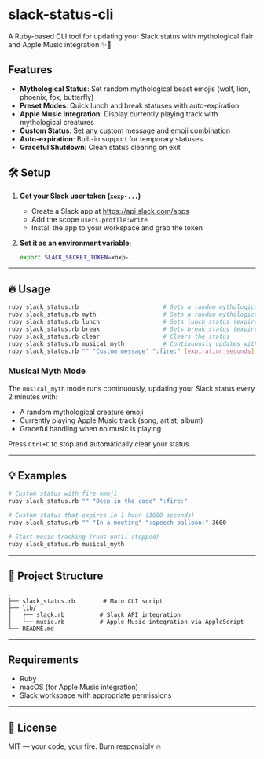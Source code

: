 # slack-status-cli

A Ruby-based CLI tool for updating your Slack status with mythological flair and Apple Music integration ✨🎵

## Features

- **Mythological Status**: Set random mythological beast emojis (wolf, lion, phoenix, fox, butterfly)
- **Preset Modes**: Quick lunch and break statuses with auto-expiration
- **Apple Music Integration**: Display currently playing track with mythological creatures
- **Custom Status**: Set any custom message and emoji combination
- **Auto-expiration**: Built-in support for temporary statuses
- **Graceful Shutdown**: Clean status clearing on exit

## 🛠️ Setup

1. **Get your Slack user token (`xoxp-...`)**
   - Create a Slack app at https://api.slack.com/apps
   - Add the scope `users.profile:write`
   - Install the app to your workspace and grab the token

2. **Set it as an environment variable**:

   ```bash
   export SLACK_SECRET_TOKEN=xoxp-...
   ```

---

## 🔥 Usage

```bash
ruby slack_status.rb                        # Sets a random mythological beast emoji
ruby slack_status.rb myth                   # Sets a random mythological beast emoji
ruby slack_status.rb lunch                  # Sets lunch status (expires in 1 hour)
ruby slack_status.rb break                  # Sets break status (expires in 30 minutes)
ruby slack_status.rb clear                  # Clears the status
ruby slack_status.rb musical_myth           # Continuously updates with current Apple Music track
ruby slack_status.rb "" "Custom message" ":fire:" [expiration_seconds]  # Custom status
```

### Musical Myth Mode

The `musical_myth` mode runs continuously, updating your Slack status every 2 minutes with:
- A random mythological creature emoji
- Currently playing Apple Music track (song, artist, album)
- Graceful handling when no music is playing

Press `Ctrl+C` to stop and automatically clear your status.

---

## 💡 Examples

```bash
# Custom status with fire emoji
ruby slack_status.rb "" "Deep in the code" ":fire:"

# Custom status that expires in 1 hour (3600 seconds)
ruby slack_status.rb "" "In a meeting" ":speech_balloon:" 3600

# Start music tracking (runs until stopped)
ruby slack_status.rb musical_myth
```

---

## 📁 Project Structure

```
.
├── slack_status.rb        # Main CLI script
├── lib/
│   ├── slack.rb          # Slack API integration
│   └── music.rb          # Apple Music integration via AppleScript
└── README.md
```

---

## Requirements

- Ruby
- macOS (for Apple Music integration)
- Slack workspace with appropriate permissions

---

## 📜 License

MIT — your code, your fire. Burn responsibly 🔥

